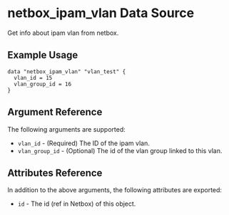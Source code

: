# netbox\_ipam\_vlan Data Source

Get info about ipam vlan from netbox.

## Example Usage

```hcl
data "netbox_ipam_vlan" "vlan_test" {
  vlan_id = 15
  vlan_group_id = 16
}
```

## Argument Reference

The following arguments are supported:
* ``vlan_id`` - (Required) The ID of the ipam vlan.
* ``vlan_group_id`` - (Optional) The id of the vlan group linked to this vlan.

## Attributes Reference

In addition to the above arguments, the following attributes are exported:
* ``id`` - The id (ref in Netbox) of this object.
